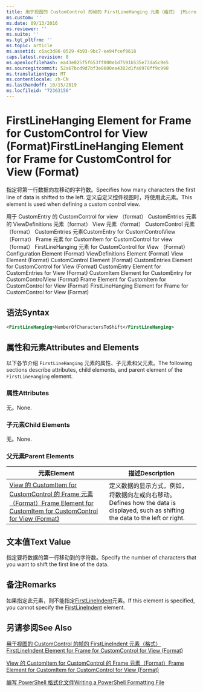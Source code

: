 ```yaml
---
title: 用于视图的 CustomControl 的帧的 FirstLineHanging 元素（格式） |Microsoft Docs
ms.custom: ''
ms.date: 09/13/2016
ms.reviewer: ''
ms.suite: ''
ms.tgt_pltfrm: ''
ms.topic: article
ms.assetid: c6ac3d86-0529-4b93-9bc7-ee94fcef9618
caps.latest.revision: 8
ms.openlocfilehash: ea43e025f5f653ff000e1d7591b535e73da5c9e5
ms.sourcegitcommit: 52a67bcd9d7bf3e8600ea4302d1fa8970ff9c998
ms.translationtype: MT
ms.contentlocale: zh-CN
ms.lasthandoff: 10/15/2019
ms.locfileid: "72363156"
---
```

# <a name="firstlinehanging-element-for-frame-for-customcontrol-for-view-format"></a><span data-ttu-id="54abf-102">FirstLineHanging Element for Frame for CustomControl for View (Format)</span><span class="sxs-lookup"><span data-stu-id="54abf-102">FirstLineHanging Element for Frame for CustomControl for View (Format)</span></span>

<span data-ttu-id="54abf-103">指定将第一行数据向左移动的字符数。</span><span class="sxs-lookup"><span data-stu-id="54abf-103">Specifies how many characters the first line of data is shifted to the left.</span></span> <span data-ttu-id="54abf-104">定义自定义控件视图时，将使用此元素。</span><span class="sxs-lookup"><span data-stu-id="54abf-104">This element is used when defining a custom control view.</span></span>

<span data-ttu-id="54abf-105">用于 CustomEntry 的 CustomControl for view （format） CustomEntries 元素的 ViewDefinitions 元素（format） View 元素（format） CustomControl 元素（format） CustomEntries 元素CustomEntry for CustomControlView （Format） Frame 元素 for CustomItem for CustomControl for view （format） FirstLineHanging 元素 for CustomControl for View （Format）</span><span class="sxs-lookup"><span data-stu-id="54abf-105">Configuration Element (Format) ViewDefinitions Element (Format) View Element (Format) CustomControl Element (Format) CustomEntries Element for CustomControl for View (Format) CustomEntry Element for CustomEntries for View (Format) CustomItem Element for CustomEntry for CustomControlView (Format) Frame Element for CustomItem for CustomControl for View (Format) FirstLineHanging Element for Frame for CustomControl for View (Format)</span></span>

## <a name="syntax"></a><span data-ttu-id="54abf-106">语法</span><span class="sxs-lookup"><span data-stu-id="54abf-106">Syntax</span></span>

```xml
<FirstLineHanging>NumberOfCharactersToShift</FirstLineHanging>
```

## <a name="attributes-and-elements"></a><span data-ttu-id="54abf-107">属性和元素</span><span class="sxs-lookup"><span data-stu-id="54abf-107">Attributes and Elements</span></span>

<span data-ttu-id="54abf-108">以下各节介绍 `FirstLineHanging` 元素的属性、子元素和父元素。</span><span class="sxs-lookup"><span data-stu-id="54abf-108">The following sections describe attributes, child elements, and parent element of the `FirstLineHanging` element.</span></span>

### <a name="attributes"></a><span data-ttu-id="54abf-109">属性</span><span class="sxs-lookup"><span data-stu-id="54abf-109">Attributes</span></span>

<span data-ttu-id="54abf-110">无。</span><span class="sxs-lookup"><span data-stu-id="54abf-110">None.</span></span>

### <a name="child-elements"></a><span data-ttu-id="54abf-111">子元素</span><span class="sxs-lookup"><span data-stu-id="54abf-111">Child Elements</span></span>

<span data-ttu-id="54abf-112">无。</span><span class="sxs-lookup"><span data-stu-id="54abf-112">None.</span></span>

### <a name="parent-elements"></a><span data-ttu-id="54abf-113">父元素</span><span class="sxs-lookup"><span data-stu-id="54abf-113">Parent Elements</span></span>

|<span data-ttu-id="54abf-114">元素</span><span class="sxs-lookup"><span data-stu-id="54abf-114">Element</span></span>|<span data-ttu-id="54abf-115">描述</span><span class="sxs-lookup"><span data-stu-id="54abf-115">Description</span></span>|
|-------------|-----------------|
|[<span data-ttu-id="54abf-116">View 的 CustomItem for CustomControl 的 Frame 元素（Format）</span><span class="sxs-lookup"><span data-stu-id="54abf-116">Frame Element for CustomItem for CustomControl for View (Format)</span></span>](./frame-element-for-customitem-for-customcontrol-for-view-format.md)|<span data-ttu-id="54abf-117">定义数据的显示方式，例如，将数据向左或向右移动。</span><span class="sxs-lookup"><span data-stu-id="54abf-117">Defines how the data is displayed, such as shifting the data to the left or right.</span></span>|

## <a name="text-value"></a><span data-ttu-id="54abf-118">文本值</span><span class="sxs-lookup"><span data-stu-id="54abf-118">Text Value</span></span>

<span data-ttu-id="54abf-119">指定要将数据的第一行移动到的字符数。</span><span class="sxs-lookup"><span data-stu-id="54abf-119">Specify the number of characters that you want to shift the first line of the data.</span></span>

## <a name="remarks"></a><span data-ttu-id="54abf-120">备注</span><span class="sxs-lookup"><span data-stu-id="54abf-120">Remarks</span></span>

<span data-ttu-id="54abf-121">如果指定此元素，则不能指定[FirstLineIndent](./firstlineindent-element-for-frame-for-customcontrol-for-view-format.md)元素。</span><span class="sxs-lookup"><span data-stu-id="54abf-121">If this element is specified, you cannot specify the [FirstLineIndent](./firstlineindent-element-for-frame-for-customcontrol-for-view-format.md) element.</span></span>

## <a name="see-also"></a><span data-ttu-id="54abf-122">另请参阅</span><span class="sxs-lookup"><span data-stu-id="54abf-122">See Also</span></span>

[<span data-ttu-id="54abf-123">用于视图的 CustomControl 的帧的 FirstLineIndent 元素（格式）</span><span class="sxs-lookup"><span data-stu-id="54abf-123">FirstLineIndent Element for Frame for CustomControl for View (Format)</span></span>](./firstlineindent-element-for-frame-for-customcontrol-for-view-format.md)

[<span data-ttu-id="54abf-124">View 的 CustomItem for CustomControl 的 Frame 元素（Format）</span><span class="sxs-lookup"><span data-stu-id="54abf-124">Frame Element for CustomItem for CustomControl for View (Format)</span></span>](./frame-element-for-customitem-for-customcontrol-for-view-format.md)

[<span data-ttu-id="54abf-125">编写 PowerShell 格式化文件</span><span class="sxs-lookup"><span data-stu-id="54abf-125">Writing a PowerShell Formatting File</span></span>](./writing-a-powershell-formatting-file.md)
